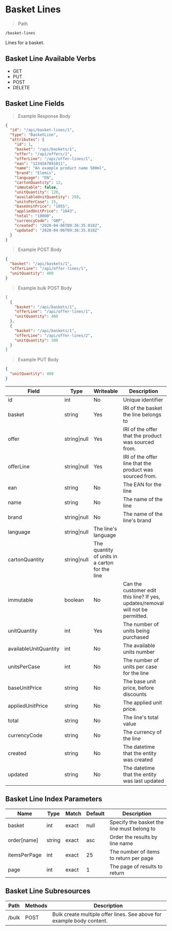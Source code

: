 # Basket Lines

> Path

```
/basket-lines
```

Lines for a basket.

## Basket Line Available Verbs

* GET
* PUT
* POST
* DELETE

## Basket Line Fields

> Example Response Body

```json
{
  "id": "/api/basket-lines/1",
  "type": "BasketLine",
  "attributes": {
    "id": 1,
    "basket": "/api/baskets/1",
    "offer": "/api/offers/1",
    "offerLine": "/api/offer-lines/1",
    "ean": "1234567891011",
    "name": "An example product name 500ml",
    "brand": "Elemis",
    "language": "EN",
    "cartonQuantity": 12,
    "immutable": false,
    "unitQuantity": 120,
    "availableUnitQuantity": 250,
    "unitsPerCase": 15,
    "baseUnitPrice": "1055",
    "appliedUnitPrice": "1043",
    "total": "10000",
    "currencyCode": "GBP",
    "created": "2020-04-06T09:36:35.018Z",
    "updated": "2020-04-06T09:36:35.018Z"
  }
}
```

> Example POST Body

```json
{
  "basket": "/api/baskets/1",
  "offerLine": "/api/offer-lines/1",
  "unitQuantity": 400
}
```
> Example bulk POST Body

```json
[
  {
    "basket": "/api/baskets/1",
    "offerLine": "/api/offer-lines/1",
    "unitQuantity": 400
  },
  {
    "basket": "/api/baskets/1",
    "offerLine": "/api/offer-lines/2",
    "unitQuantity": 300
  }
]
```


> Example PUT Body

```json
{
  "unitQuantity": 400
}
```

Field | Type | Writeable | Description
----- | ---- | --------- | -----------
id | int | No | Unique identifier
basket | string | Yes | IRI of the basket the line belongs to
offer | string&#124;null | Yes | IRI of the offer that the product was sourced from.
offerLine | string&#124;null | Yes | IRI of the offer line that the product was sourced from.
ean | string | No | The EAN for the line
name | string | No | The name of the line
brand | string&#124;null | No | The name of the line's brand
language | string&#124;null | The line's language
cartonQuantity | string&#124;null | The quantity of units in a carton for the line
immutable | boolean | No | Can the customer edit this line? If yes, updates/removal will not be permitted.
unitQuantity | int | Yes | The number of units being purchased
availableUnitQuantity | int | No | The available units number
unitsPerCase | int | No | The number of units per case for the line
baseUnitPrice | string | No | The base unit price, before discounts
appliedUnitPrice | string | No | The applied unit price.
total | string | No | The line's total value
currencyCode | string | No | The currency of the line
created | string | No | The datetime that the entity was created
updated | string | No | The datetime that the entity was last updated

## Basket Line Index Parameters

Name | Type | Match | Default | Description
---- | ---- | ----- | ------- | -----------
basket | int | exact | null | Specify the basket the line must belong to
order\[name] | string | exact | asc | Order the results by line name
itemsPerPage | int | exact | 25 | The number of items to return per page
page | int | exact | 1 | The page of results to return

## Basket Line Subresources

Path | Methods | Description
-----|---------|------------
/bulk | POST | Bulk create multiple offer lines. See above for example body content. 
